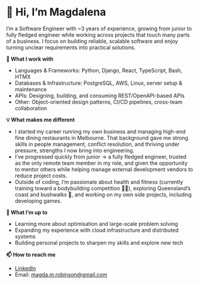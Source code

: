 # **👋 Hi, I’m Magdalena**

I’m a Software Engineer with ~3 years of experience, growing from junior to fully fledged engineer while working across projects that touch many parts of a business. I focus on building reliable, scalable software and enjoy turning unclear requirements into practical solutions.

**🚀 What I work with**

- Languages & Frameworks: Python, Django, React, TypeScript, Bash, HTMX
- Databases & Infrastructure: PostgreSQL, AWS, Linux, server setup & maintenance
- APIs: Designing, building, and consuming REST/OpenAPI-based APIs
- Other: Object-oriented design patterns, CI/CD pipelines, cross-team collaboration

**💡 What makes me different**

- I started my career running my own business and managing high-end fine dining restaurants in Melbourne. That background gave me strong skills in people management, conflict resolution, and thriving under pressure, strengths I now bring into engineering.
- I’ve progressed quickly from junior → a fully fledged engineer, trusted as the only remote team member in my role, and given the opportunity to mentor others while helping manage external development vendors to reduce project costs.
- Outside of coding, I’m passionate about health and fitness (currently training toward a bodybuilding competition 🏋️‍♀️), exploring Queensland’s coast and bushwalks 🌿, and working on my own side projects, including developing games.

**🔭 What I’m up to**

- Learning more about optimisation and large-scale problem solving
- Expanding my experience with cloud infrastructure and distributed systems
- Building personal projects to sharpen my skills and explore new tech

**📫 How to reach me**

- [LinkedIn](https://www.linkedin.com/in/magdalena-robinson/)
- Email: magda.m.robinson@gmail.com 
  
